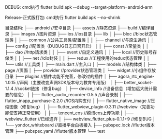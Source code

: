 DEBUG:
cmd执行
flutter  build apk --debug --target-platform=android-arm

Release-正式版打包:
cmd执行
flutter build apk --no-shrink


目录结构:
├── android    //安卓目录
├── assets     //静态资源
├── build      //编译目录
├── images     //图片资源
├── ios        //ios目录
├── lib
│         ├── bloc                              //bloc状态管理类
│         ├── common                            //公共工具类/配置类
│         │         ├── channel                 //与原生通讯
│         │         ├── config                  //配置类（DUBUG日志日否开启）
│         │         ├── const                   //常量类
│         │         ├── dao                     //http请求类
│         │         ├── event                   //自定义通讯
│         │         ├── local                   //历史账号存储类
│         │         ├── net                     //dio封装
│         │         ├── redux                   //工程使用的redux状态管理
│         │         └── utils                   //工具类
│         ├── main.dart                         //主入口
│         ├── models                            //结构体类
│         ├── page                              //页面
│         ├── provider                          //provider状态管理类
│         └── widget                            //小组件存放目录
├── plugins                                     //插件功能不完善，修改过的插件
│         ├── agora_rtc_engine-1.0.15           //声网（主要改变声网SDK版本号为教育专用版）
│         ├── better_socket-1.1.4               //socket链接（修复bug）
│         ├── device_info                       //设备信息（增加远大统计需要的信息）
│         ├── flutter_audio_recorder-0.5.5      //声音录制
│         ├── flutter_inapp_purchase-2.2.0      //IOS内购支付
│         ├── flutter_native_image              //压缩图像（修复bug）
│         ├── flutter_webview_plugin-0.3.11     //webview（完善功能使支持正常使用）
│         ├── tencent_cos                       //腾讯cos上传功能
│         ├── webview_flutter                   //已经遗弃
│         ├── webview_flutter_plus-0.1.1+9      //修复BUG
│         └── yondor_whiteboard                 //直播平台白板接入
├── pubspec.lock                                //flutter版本管理
├── pubspec.yaml                                //flutter版本管理
└── test